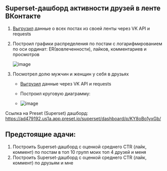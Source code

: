 ## Superset-дашборд активности друзей в ленте ВКонтакте
1. [Выгрузил](https://github.com/zinoviev-tech/superset-vk/blob/main/CTR_VK.ipynb) данные о всех постах из своей ленты через VK API и requests
2. Построил графики распределения по постам с логарифмированием по оси ординат: ER(вовлеченности), лайков, комментариев и просмотров
   
   ![image](https://github.com/zinoviev-tech/superset-vk/assets/140282696/0b7cfc07-6f76-444b-a29f-0243386c8cc8)



4. Посмотрел долю мужчин и женщин у себя в друзьях
   
   - [Выгрузил](https://github.com/zinoviev-tech/superset-vk/blob/main/friends_VK.ipynb) данные через VK API и requests
     
   - Построил круговую диаграмму:
   - ![image](https://github.com/zinoviev-tech/superset-vk/assets/140282696/eec21a8c-4418-4a48-88ef-14d3a6386d42)

Ссылка на Preset (Superset) дашборд: https://ad479192.us1a.app.preset.io/superset/dashboard/p/KY8oBo1yxGb/

## Предстоящие адачи:
1. Построить Superset-дашборд с оценкой среднего CTR (лайк, коммент) по постам в топ 10 групп моих топ 4 друзей и меня
2. Построить Superset-дашборд с оценкой среднего CTR (лайк, коммент) по друзьям и мне
